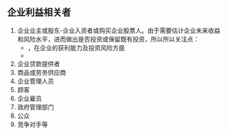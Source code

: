 ## 企业利益相关者
1. 企业业主或股东-企业入资者或购买企业股票人。由于需要估计企业未来收益和风险水平，进而做出是否投资或保留既有投资，所以所以关注点：
    + ，在企业的获利能力及投资风险方面
    + 
2. 企业贷款提供者
3. 商品或劳务供应商
4. 企业管理人员
5. 顾客
6. 企业雇员
7. 政府管理部门
8. 公众
9.  竞争对手等